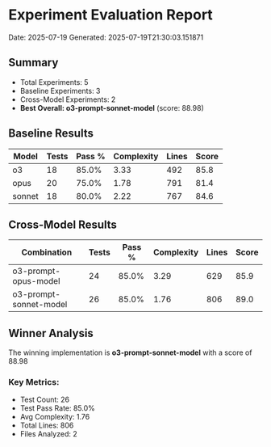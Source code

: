 # Experiment Evaluation Report

Date: 2025-07-19
Generated: 2025-07-19T21:30:03.151871

## Summary

- Total Experiments: 5
- Baseline Experiments: 3
- Cross-Model Experiments: 2
- **Best Overall: o3-prompt-sonnet-model** (score: 88.98)

## Baseline Results

| Model | Tests | Pass % | Complexity | Lines | Score |
|-------|-------|--------|------------|-------|-------|
| o3 | 18 | 85.0% | 3.33 | 492 | 85.8 |
| opus | 20 | 75.0% | 1.78 | 791 | 81.4 |
| sonnet | 18 | 80.0% | 2.22 | 767 | 84.6 |

## Cross-Model Results

| Combination | Tests | Pass % | Complexity | Lines | Score |
|-------------|-------|--------|------------|-------|-------|
| o3-prompt-opus-model | 24 | 85.0% | 3.29 | 629 | 85.9 |
| o3-prompt-sonnet-model | 26 | 85.0% | 1.76 | 806 | 89.0 |

## Winner Analysis

The winning implementation is **o3-prompt-sonnet-model** with a score of 88.98

### Key Metrics:
- Test Count: 26
- Test Pass Rate: 85.0%
- Avg Complexity: 1.76
- Total Lines: 806
- Files Analyzed: 2

